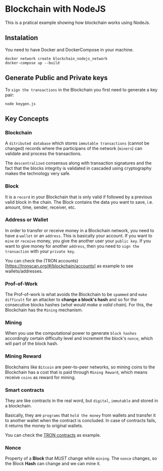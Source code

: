 # Blockchain with NodeJS

This is a pratical example showing how blockchain works using NodeJs.

## Instalation

You need to have Docker and DockerCompose in your machine.

```
docker network create blockchain_nodejs_network
docker-compose up --build
```

## Generate Public and Private keys

To `sign the transactions` in the Blockchain you first need to generate a key pair:

```
node keygen.js
```

## Key Concepts

### Blockchain

A `ditributed database` which stores `immutable transactions` (cannot be changed) records where the participans of the network (`miners`) can validate and process the transactions. 

The `descentralized` consensus along with transaction signatures and the fact that the blocks integrity is validated in cascaded using cryptography makes the technology very safe.

### Block

It is a `record` in your Blockchain that is only valid if followed by a previous valid block in the chain. The Block contains the data you want to save, i.e. amount, time, sender, receiver, etc.

### Address or Wallet

In order to transfer or receive money in a Blockchain network, you need to have a `wallet` or an `address`. This is basically your account. If you want to `mine` or `receive` money, you give the another user your `public key`. If you want to give money for another `address`, then you need to `sign the transaction` with your `private key`.

You can check the (TRON accounts)[https://tronscan.org/#/blockchain/accounts] as example to see wallets/addresses.

### Prof-of-Work

The Prof-of-work is what avoids the Blockchain to be `spammed` and `make difficult` for an attacker to **change a block's hash** and so for the consecutive blocks hashes (_what would make a valid chain_). For this, the Blockchain has the `Mining` mechanism.

### Mining

When you use the computational power to generate `block hashes` accordingly certain difficulty 
level and increment the block's `nonce`, which will part of the block hash.

### Mining Reward

Blockchains like `Bitcoin` are peer-to-peer networks, so mining coins to the Blockchain has a cost that is paid through `Mining Reward`, which means receive `coins` as reward for mining.

### Smart contracts

They are like contracts in the real word, but `digital`, `immutable` and stored in a blockchain.

Basically, they are `programs` that `hold the money` from wallets and transfer it to another wallet when the contract is  concluded. In case of contracts fails, it returns the money to original wallets.

You can check the [TRON contracts](https://tronscan.org/#/contracts/contracts) as example.

### Nonce

Property of a **Block** that _MUST_ change while `mining`. The `nonce` changes, so the Block **Hash** can change and we can mine it.

